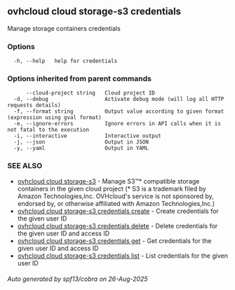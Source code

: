 ## ovhcloud cloud storage-s3 credentials

Manage storage containers credentials

### Options

```
  -h, --help   help for credentials
```

### Options inherited from parent commands

```
      --cloud-project string   Cloud project ID
  -d, --debug                  Activate debug mode (will log all HTTP requests details)
  -f, --format string          Output value according to given format (expression using gval format)
  -e, --ignore-errors          Ignore errors in API calls when it is not fatal to the execution
  -i, --interactive            Interactive output
  -j, --json                   Output in JSON
  -y, --yaml                   Output in YAML
```

### SEE ALSO

* [ovhcloud cloud storage-s3](ovhcloud_cloud_storage-s3.md)	 - Manage S3™* compatible storage containers in the given cloud project (* S3 is a trademark filed by Amazon Technologies,Inc. OVHcloud's service is not sponsored by, endorsed by, or otherwise affiliated with Amazon Technologies,Inc.)
* [ovhcloud cloud storage-s3 credentials create](ovhcloud_cloud_storage-s3_credentials_create.md)	 - Create credentials for the given user ID
* [ovhcloud cloud storage-s3 credentials delete](ovhcloud_cloud_storage-s3_credentials_delete.md)	 - Delete credentials for the given user ID and access ID
* [ovhcloud cloud storage-s3 credentials get](ovhcloud_cloud_storage-s3_credentials_get.md)	 - Get credentials for the given user ID and access ID
* [ovhcloud cloud storage-s3 credentials list](ovhcloud_cloud_storage-s3_credentials_list.md)	 - List credentials for the given user ID

###### Auto generated by spf13/cobra on 26-Aug-2025
